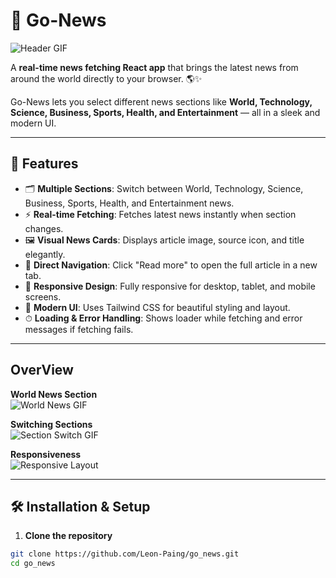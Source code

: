 # 📰 Go-News

![Header GIF](https://media.giphy.com/media/26BRzozg4TCBXv6QU/giphy.gif)

A **real-time news fetching React app** that brings the latest news from around the world directly to your browser. 🌎✨  

Go-News lets you select different news sections like **World, Technology, Science, Business, Sports, Health, and Entertainment** — all in a sleek and modern UI.  

---

## 🌟 Features

- 🗂 **Multiple Sections**: Switch between World, Technology, Science, Business, Sports, Health, and Entertainment news.  
- ⚡ **Real-time Fetching**: Fetches latest news instantly when section changes.  
- 🖼 **Visual News Cards**: Displays article image, source icon, and title elegantly.  
- 🔗 **Direct Navigation**: Click "Read more" to open the full article in a new tab.  
- 🧩 **Responsive Design**: Fully responsive for desktop, tablet, and mobile screens.  
- 🎨 **Modern UI**: Uses Tailwind CSS for beautiful styling and layout.  
- ⏱ **Loading & Error Handling**: Shows loader while fetching and error messages if fetching fails.  

---

## OverView

**World News Section**  
![World News GIF](https://media0.giphy.com/media/v1.Y2lkPTc5MGI3NjExczRpYm45bDd6NnZteGd0aXNucjBiY3Q3N2N4YWxydm0zbjFoODk4aSZlcD12MV9pbnRlcm5hbF9naWZfYnlfaWQmY3Q9Zw/3o6ZthWzyoIzSknltu/giphy.gif)  

**Switching Sections**  
![Section Switch GIF](https://media4.giphy.com/media/v1.Y2lkPTc5MGI3NjExNHNjeTF5c3cycTMyMGl0bGxhaTcwcGdrbzF6ZnN0cHNzNnkxaDIxNyZlcD12MV9pbnRlcm5hbF9naWZfYnlfaWQmY3Q9Zw/Fbmkay6EKlgJdpRxkB/giphy.gif)  

**Responsiveness**  
![Responsive Layout](https://media2.giphy.com/media/v1.Y2lkPTc5MGI3NjExajV2NTI3cTRpZDZ1cnEyMjg5c3IzN3NxdjFxMmg3aGxtNnhjNWYzNCZlcD12MV9pbnRlcm5hbF9naWZfYnlfaWQmY3Q9Zw/PfY4nKis93ZHXMywps/giphy.gif)  

---

## 🛠 Installation & Setup

1. **Clone the repository**  

```bash
git clone https://github.com/Leon-Paing/go_news.git
cd go_news
